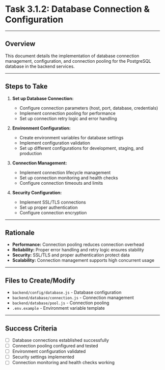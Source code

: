 # Task 3.1.2: Database Connection & Configuration

---

## Overview
This document details the implementation of database connection management, configuration, and connection pooling for the PostgreSQL database in the backend services.

---

## Steps to Take
1. **Set up Database Connection:**
   - Configure connection parameters (host, port, database, credentials)
   - Implement connection pooling for performance
   - Set up connection retry logic and error handling

2. **Environment Configuration:**
   - Create environment variables for database settings
   - Implement configuration validation
   - Set up different configurations for development, staging, and production

3. **Connection Management:**
   - Implement connection lifecycle management
   - Set up connection monitoring and health checks
   - Configure connection timeouts and limits

4. **Security Configuration:**
   - Implement SSL/TLS connections
   - Set up proper authentication
   - Configure connection encryption

---

## Rationale
- **Performance:** Connection pooling reduces connection overhead
- **Reliability:** Proper error handling and retry logic ensures stability
- **Security:** SSL/TLS and proper authentication protect data
- **Scalability:** Connection management supports high concurrent usage

---

## Files to Create/Modify
- `backend/config/database.js` - Database configuration
- `backend/database/connection.js` - Connection management
- `backend/database/pool.js` - Connection pooling
- `.env.example` - Environment variable template

---

## Success Criteria
- [ ] Database connections established successfully
- [ ] Connection pooling configured and tested
- [ ] Environment configuration validated
- [ ] Security settings implemented
- [ ] Connection monitoring and health checks working 